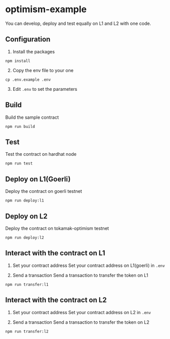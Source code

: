 # optimism-example

You can develop, deploy and test equally on L1 and L2 with one code.

## Configuration
1. Install the packages
```
npm install
```

2. Copy the env file to your one
```
cp .env.example .env
```

3. Edit `.env` to set the parameters

## Build
Build the sample contract
```
npm run build
```

## Test
Test the contract on hardhat node
```
npm run test
```

## Deploy on L1(Goerli)
Deploy the contract on goerli testnet
```
npm run deploy:l1
```

## Deploy on L2
Deploy the contract on tokamak-optimism testnet
```
npm run deploy:l2
```

## Interact with the contract on L1
1. Set your contract address
Set your contract address on L1(goerli) in `.env`

2. Send a transaction
Send a transaction to transfer the token on L1
```
npm run transfer:l1
```

## Interact with the contract on L2
1. Set your contract address
Set your contract address on L2 in `.env`

2. Send a transaction
Send a transaction to transfer the token on L2
```
npm run transfer:l2
```
